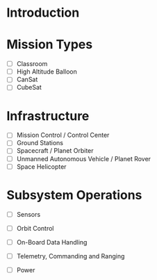Introduction
==

# Mission Types

- [ ] Classroom
- [ ] High Altitude Balloon
- [ ] CanSat
- [ ] CubeSat

# Infrastructure

- [ ] Mission Control / Control Center
- [ ] Ground Stations
- [ ] Spacecraft / Planet Orbiter
- [ ] Unmanned Autonomous Vehicle / Planet Rover
- [ ] Space Helicopter

# Subsystem Operations

- [ ] Sensors
- [ ] Orbit Control
- [ ] On-Board Data Handling
- [ ] Telemetry, Commanding and Ranging
- [ ] Power



